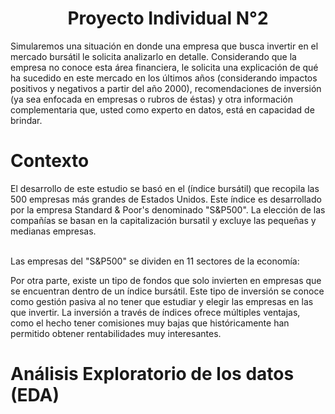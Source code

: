 <h1 align="center">
Proyecto Individual N°2
</h1>

Simularemos una situación en donde una empresa que busca invertir en el mercado bursátil le solicita analizarlo en detalle. Considerando que la empresa no conoce esta área financiera, le solicita una explicación de qué ha sucedido en este mercado en los últimos años (considerando impactos positivos y negativos a partir del año 2000), recomendaciones de inversión (ya sea enfocada en empresas o rubros de éstas) y otra información complementaria que, usted como experto en datos, está en capacidad de brindar.

<h1>Contexto</h1>
El desarrollo de este estudio se basó en el (índice bursátil) que recopila las 500 empresas más grandes de Estados Unidos. Este índice es desarrollado por la empresa Standard & Poor's denominado "S&P500". La elección de las compañías se basan en la capitalización bursatil y excluye las pequeñas y medianas empresas.<br></br>

Las empresas del "S&P500" se dividen en 11 sectores de la economía:<br>



Por otra parte, existe un tipo de fondos que solo invierten en empresas que se encuentran dentro de un índice bursátil. Este tipo de inversión se conoce como gestión pasiva al no tener que estudiar y elegir las empresas en las que invertir. La inversión a través de índices ofrece múltiples ventajas, como el hecho tener comisiones muy bajas que históricamente han permitido obtener rentabilidades muy interesantes.
<h1>Análisis Exploratorio de los datos (EDA)</h1>
